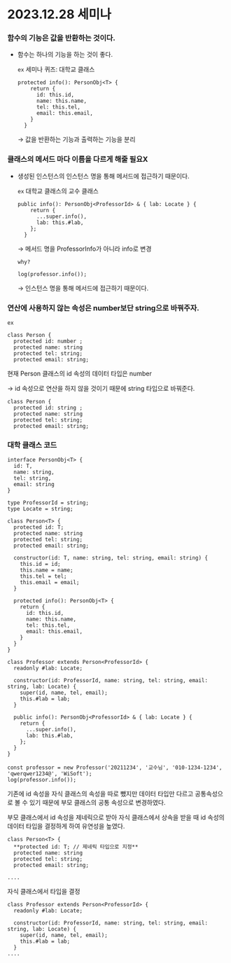 # 2023.12.28 세미나

### 함수의 기능은 값을 반환하는 것이다.

- 함수는 하나의 기능을 하는 것이 좋다.
    
    `ex` 세미나 퀴즈: 대학교 클래스
    
    ```tsx
    protected info(): PersonObj<T> {
        return {
          id: this.id,
          name: this.name,
          tel: this.tel,
          email: this.email,
        }
      }
    ```
    
    → 값을 반환하는 기능과 출력하는 기능을 분리
    

### 클래스의 메서드 마다 이름을 다르게 해줄 필요X

- 생성된 인스턴스의 인스턴스 명을 통해 메서드에 접근하기 때문이다.
    
    `ex` 대학교 클래스의 교수 클래스 
    
    ```tsx
    public info(): PersonObj<ProfessorId> & { lab: Locate } {
        return {
          ...super.info(),
          lab: this.#lab,
        };
      }
    ```
    
    → 메서드 명을 ProfessorInfo가 아니라 info로 변경
    
    `why?`
    
    ```tsx
    log(professor.info());
    ```
    
    → 인스턴스 명을 통해 메서드에 접근하기 때문이다.
    

### 연산에 사용하지 않는 속성은 number보단 string으로 바꿔주자.

`ex`

```tsx
class Person {
  protected id: number ;
  protected name: string
  protected tel: string;
  protected email: string;
```

현재 Person 클래스의 id 속성의 데이터 타입은 number 

→ id 속성으로 연산을 하지 않을 것이기 때문에 string 타입으로 바꿔준다.

```tsx
class Person {
  protected id: string ;
  protected name: string
  protected tel: string;
  protected email: string;
```

### 대학 클래스 코드

```tsx
interface PersonObj<T> {
  id: T,
  name: string,
  tel: string,
  email: string
}

type ProfessorId = string;
type Locate = string;

class Person<T> {
  protected id: T;
  protected name: string
  protected tel: string;
  protected email: string;

  constructor(id: T, name: string, tel: string, email: string) {
    this.id = id;
    this.name = name;
    this.tel = tel;
    this.email = email;
  }

  protected info(): PersonObj<T> {
    return {
      id: this.id,
      name: this.name,
      tel: this.tel,
      email: this.email,
    }
  }
}

class Professor extends Person<ProfessorId> {
  readonly #lab: Locate;

  constructor(id: ProfessorId, name: string, tel: string, email: string, lab: Locate) {
    super(id, name, tel, email);
    this.#lab = lab;
  }

  public info(): PersonObj<ProfessorId> & { lab: Locate } {
    return {
      ...super.info(),
      lab: this.#lab,
    };
  }
}

const professor = new Professor('20211234', '교수님', '010-1234-1234', 'qwerqwer1234@', 'WiSoft');
log(professor.info());
```

기존에 id 속성을 자식 클래스의 속성을 따로 뺐지만 데이터 타입만 다르고 공통속성으로 볼 수 있기 때문에 부모 클래스의 공통 속성으로 변경하였다.

부모 클래스에서 id 속성을 제네릭으로 받아 자식 클래스에서 상속을 받을 때 id 속성의 데이터 타입을 결정하게 하여 유연성을 높였다.

```tsx
class Person<T> {
  **protected id: T; // 제네릭 타입으로 지정**
  protected name: string
  protected tel: string;
  protected email: string;

....
```

자식 클래스에서 타입을 결정

```tsx
class Professor extends Person<ProfessorId> {
  readonly #lab: Locate;

  constructor(id: ProfessorId, name: string, tel: string, email: string, lab: Locate) {
    super(id, name, tel, email);
    this.#lab = lab;
  }
....
```
